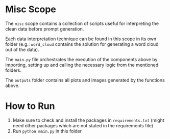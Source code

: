 # Misc Scope
The `misc` scope contains a collection of scripts useful for interpreting the clean data before prompt generation.

Each data interpretation technique can be found in this scope in its own folder (e.g.: `word_cloud` contains the solution for generating a word cloud out of the data).

The `main.py` file orchestrates the execution of the components above by importing, setting up and calling the necessary logic from the mentioned folders.

The `outputs` folder contains all plots and images generated by the functions above.

# How to Run
1. Make sure to check and install the packages in `requirements.txt` (might need other packages which are not stated in the requirements file)
2. Run `python main.py` in this folder